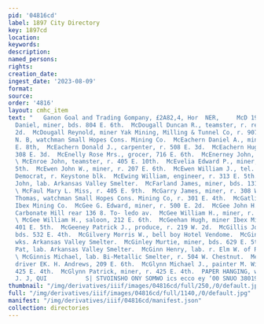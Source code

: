 ```yaml
---
pid: '04816cd'
label: 1897 City Directory
key: 1897cd
location: 
keywords: 
description: 
named_persons: 
rights: 
creation_date: 
ingest_date: '2023-08-09'
format: 
source: 
order: '4816'
layout: cmhc_item
text: "   Ganon Goal and Trading Gompany, £2A82,4, Hor  NER,     McD 193 McG  McDougall
  Daniel, miner, bds. 804 E. 6th.  McDougall Duncan R., teamster, r. rear 1174 W.
  2d.  McDougall Reynold, miner Yak Mining, Milling & Tunnel Co, r. 907 E. 7th.  McDowell
  N. B, watchman Small Hopes Cons. Mining Co.  McEachern Daniel A., miner, r. 500
  E. 8th,  McEachern Donald J., carpenter, r. 508 E. 3d.  McEachern Hugh, miner, bds.
  308 E. 3d.  McEnelly Rose Mrs., grocer, 716 E. 6th.  McEnerney John, r. Stringtown.
  \ McEnroe John, teamster, r. 405 E. 10th.  McEvelia Edward P., miner, r. 728 E.
  5th.  McEwen John W., miner, r. 207 E. 6th.  McEwen William J., tel. opr. Herald
  Democrat, r. Keystone blk.  McEwing William, engineer, r. 313 E. 5th.  McFadden
  John, lab. Arkansas Valley Smelter.  McFarland James, miner, bds. 1311 N. Poplar.
  \ McFaul Mary L. Miss, r. 405 E. 9th.  McGarry James, miner, r. 308 W. 2d.  McGarvey
  Thomas, watchman Small Hopes Cons. Mining Co, r. 301 E. 4th.  McGatlin J., lab.
  Ibex Mining Co.  McGee G. Edward, miner, r. 500 E. 2d.  McGee John H., miner, r.
  Carbonate Hill rear 136 8. To- ledo av.  McGee William H., miner, r. 500 E. 2d.
  \ McGee William H., saloon, 212 E. 6th.  McGeehan Hugh, miner Ibex Mining Co, r.
  401 E. 5th.  McGeeney Patrick J., produce, r. 219 W. 2d.  McGillis John, miner,
  bds. 532 E. 4th.  McGilvery Morris W., bell boy Hotel Vendome.  McGinley J. C.,
  wks. Arkansas Valley Smelter.  McGinley Murtie, miner, bds. 629 E. 5th.  McGinley
  Pat, lab. Arkansas Valley Smelter.  McGinn Henry, lab. r. Elm W. of R. R. Crossing.
  \ McGinnis Michael, lab. Bi-Metallic Smelter, r. 504 W. Chestnut.  MeGlynn James,
  driver EK. H. Andrews, 209 E. 6th.  McGlynn Michael J., painter M. Williams, r.
  425 E. 4th.  McGlynn Patrick, miner, r. 425 E. 4th.  PAPER HANGING, wer steter.
  J. J, QUI           S| STVOINSHO ONY SOMWO ics ecco ey ‘00 SNUO 38019 JH "
thumbnail: "/img/derivatives/iiif/images/04816cd/full/250,/0/default.jpg"
full: "/img/derivatives/iiif/images/04816cd/full/1140,/0/default.jpg"
manifest: "/img/derivatives/iiif/04816cd/manifest.json"
collection: directories
---
```

